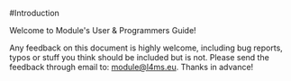 #Introduction

Welcome to Module's User & Programmers Guide!

Any feedback on this document is highly welcome, including bug reports, typos or stuff you think should be included but
is not. Please send the feedback through email to: module@l4ms.eu. Thanks in advance!
